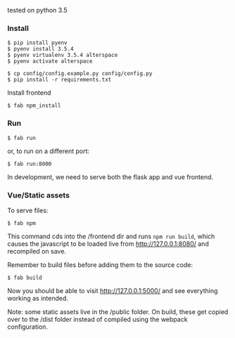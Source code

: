 tested on python 3.5

### Install
```
$ pip install pyenv
$ pyenv install 3.5.4 
$ pyenv virtualenv 3.5.4 alterspace
$ pyenv activate alterspace
```

```
$ cp config/config.example.py config/config.py
$ pip install -r requirements.txt
```

Install frontend
```
$ fab npm_install 
```

### Run

```
$ fab run
```
or, to run on a different port:
```
$ fab run:8000
```
In development, we need to serve both the flask app and vue frontend.  

### Vue/Static assets
To serve files:
```
$ fab npm 
```
This command cds into the /frontend dir and runs `npm run build`, which causes the javascript to be loaded live from http://127.0.0.1:8080/ and recompiled on save.


Remember to build files before adding them to the source code:
```
$ fab build
```
Now you should be able to visit http://127.0.0.1:5000/ and see everything working as intended.

Note: some static assets live in the /public folder. On build, these get copied over to the /dist folder
instead of compiled using the webpack configuration.

